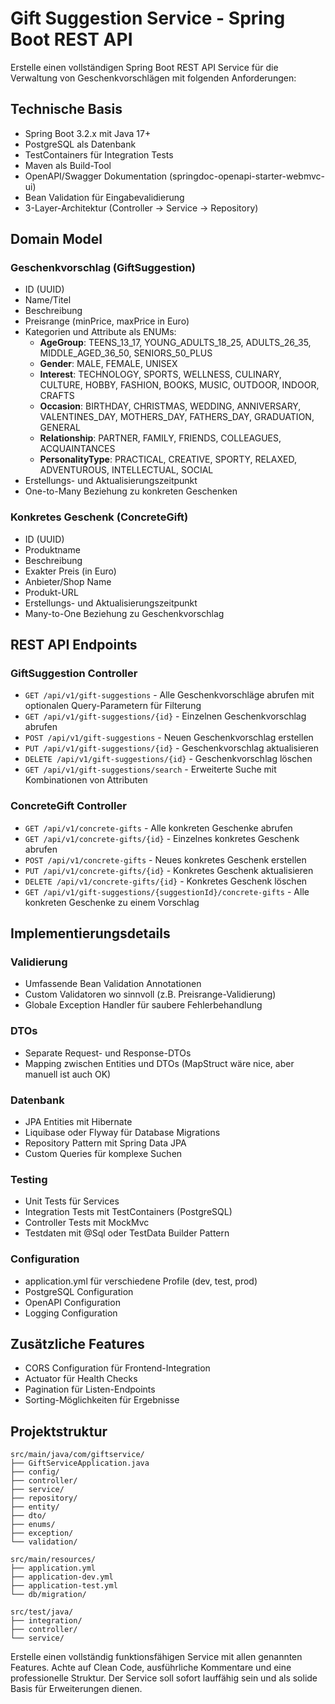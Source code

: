 # Gift Suggestion Service - Spring Boot REST API

Erstelle einen vollständigen Spring Boot REST API Service für die Verwaltung von Geschenkvorschlägen mit folgenden Anforderungen:

## Technische Basis
- Spring Boot 3.2.x mit Java 17+
- PostgreSQL als Datenbank
- TestContainers für Integration Tests
- Maven als Build-Tool
- OpenAPI/Swagger Dokumentation (springdoc-openapi-starter-webmvc-ui)
- Bean Validation für Eingabevalidierung
- 3-Layer-Architektur (Controller → Service → Repository)

## Domain Model

### Geschenkvorschlag (GiftSuggestion)
- ID (UUID)
- Name/Titel
- Beschreibung
- Preisrange (minPrice, maxPrice in Euro)
- Kategorien und Attribute als ENUMs:
  - **AgeGroup**: TEENS_13_17, YOUNG_ADULTS_18_25, ADULTS_26_35, MIDDLE_AGED_36_50, SENIORS_50_PLUS
  - **Gender**: MALE, FEMALE, UNISEX
  - **Interest**: TECHNOLOGY, SPORTS, WELLNESS, CULINARY, CULTURE, HOBBY, FASHION, BOOKS, MUSIC, OUTDOOR, INDOOR, CRAFTS
  - **Occasion**: BIRTHDAY, CHRISTMAS, WEDDING, ANNIVERSARY, VALENTINES_DAY, MOTHERS_DAY, FATHERS_DAY, GRADUATION, GENERAL
  - **Relationship**: PARTNER, FAMILY, FRIENDS, COLLEAGUES, ACQUAINTANCES
  - **PersonalityType**: PRACTICAL, CREATIVE, SPORTY, RELAXED, ADVENTUROUS, INTELLECTUAL, SOCIAL
- Erstellungs- und Aktualisierungszeitpunkt
- One-to-Many Beziehung zu konkreten Geschenken

### Konkretes Geschenk (ConcreteGift)
- ID (UUID)
- Produktname
- Beschreibung
- Exakter Preis (in Euro)
- Anbieter/Shop Name
- Produkt-URL
- Erstellungs- und Aktualisierungszeitpunkt
- Many-to-One Beziehung zu Geschenkvorschlag

## REST API Endpoints

### GiftSuggestion Controller
- `GET /api/v1/gift-suggestions` - Alle Geschenkvorschläge abrufen mit optionalen Query-Parametern für Filterung
- `GET /api/v1/gift-suggestions/{id}` - Einzelnen Geschenkvorschlag abrufen
- `POST /api/v1/gift-suggestions` - Neuen Geschenkvorschlag erstellen
- `PUT /api/v1/gift-suggestions/{id}` - Geschenkvorschlag aktualisieren
- `DELETE /api/v1/gift-suggestions/{id}` - Geschenkvorschlag löschen
- `GET /api/v1/gift-suggestions/search` - Erweiterte Suche mit Kombinationen von Attributen

### ConcreteGift Controller
- `GET /api/v1/concrete-gifts` - Alle konkreten Geschenke abrufen
- `GET /api/v1/concrete-gifts/{id}` - Einzelnes konkretes Geschenk abrufen
- `POST /api/v1/concrete-gifts` - Neues konkretes Geschenk erstellen
- `PUT /api/v1/concrete-gifts/{id}` - Konkretes Geschenk aktualisieren
- `DELETE /api/v1/concrete-gifts/{id}` - Konkretes Geschenk löschen
- `GET /api/v1/gift-suggestions/{suggestionId}/concrete-gifts` - Alle konkreten Geschenke zu einem Vorschlag

## Implementierungsdetails

### Validierung
- Umfassende Bean Validation Annotationen
- Custom Validatoren wo sinnvoll (z.B. Preisrange-Validierung)
- Globale Exception Handler für saubere Fehlerbehandlung

### DTOs
- Separate Request- und Response-DTOs
- Mapping zwischen Entities und DTOs (MapStruct wäre nice, aber manuell ist auch OK)

### Datenbank
- JPA Entities mit Hibernate
- Liquibase oder Flyway für Database Migrations
- Repository Pattern mit Spring Data JPA
- Custom Queries für komplexe Suchen

### Testing
- Unit Tests für Services
- Integration Tests mit TestContainers (PostgreSQL)
- Controller Tests mit MockMvc
- Testdaten mit @Sql oder TestData Builder Pattern

### Configuration
- application.yml für verschiedene Profile (dev, test, prod)
- PostgreSQL Configuration
- OpenAPI Configuration
- Logging Configuration

## Zusätzliche Features
- CORS Configuration für Frontend-Integration
- Actuator für Health Checks
- Pagination für Listen-Endpoints
- Sorting-Möglichkeiten für Ergebnisse

## Projektstruktur
```
src/main/java/com/giftservice/
├── GiftServiceApplication.java
├── config/
├── controller/
├── service/
├── repository/
├── entity/
├── dto/
├── enums/
├── exception/
└── validation/

src/main/resources/
├── application.yml
├── application-dev.yml
├── application-test.yml
└── db/migration/

src/test/java/
├── integration/
├── controller/
└── service/
```

Erstelle einen vollständig funktionsfähigen Service mit allen genannten Features. Achte auf Clean Code, ausführliche Kommentare und eine professionelle Struktur. Der Service soll sofort lauffähig sein und als solide Basis für Erweiterungen dienen.